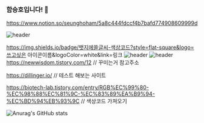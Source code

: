 ### 함승호입니다! 👋

https://www.notion.so/seunghoham/5a8c444fdccf4b7bafd774908609999d

![header](https://capsule-render.vercel.app/api?type=waving&color=6a5acd&height=300&section=header&text=Seungho%20Ham&fontSize=90&fontColor=fffafa&animation=fadeIn&fontAlign=60)

https://img.shields.io/badge/뱃지에쓸글씨-색상코드?style=flat-square&logo=쓰고싶은 아이콘이름&logoColor=white&link=링크
![header](https://img.shields.io/badge/Unity%20Engine-a9a9a9?style=flat-square&logo=Vimeo&logoColor=white&link=https://velog.io/@new_wisdom)
![header](https://img.shields.io/badge/김준기%20대머리-00ffff?style=flat-square&logo=Vimeo&logoColor=white&link=https://velog.io/@new_wisdom)
https://newwisdom.tistory.com/12 // 꾸미는거 참고주소



https://dillinger.io/ // 테스트 해보는 사이트

https://biotech-lab.tistory.com/entry/RGB%EC%99%80-%EC%98%88%EC%81%9C-%EC%83%89%EA%B9%94-%EC%BD%94%EB%93%9C // 색상코드 가져오기 



![Anurag's GitHub stats](https://github-readme-stats.vercel.app/api?username=SeunghoHam&show_icons=true&theme=radical)

